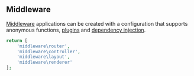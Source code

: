 ## Middleware
[Middleware](https://github.com/mvc5/mvc5/blob/master/src/Middleware.php) applications can be created with a configuration that supports anonymous functions, [plugins](#plugins) and [dependency injection](#dependency-injection).

```php
return [
    'middleware\router',
    'middleware\controller',
    'middleware\layout',
    'middleware\renderer'
];
```

